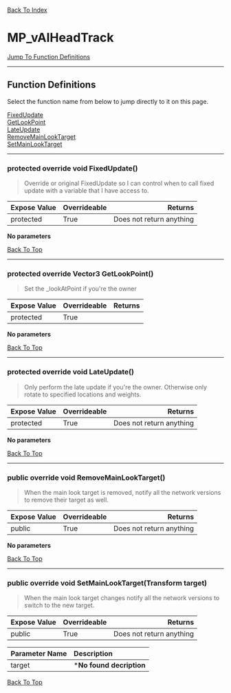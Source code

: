[Back To Index](../index.md)

# MP_vAIHeadTrack

[Jump To Function Definitions](#functions-definitions)<br/>

--------------------------------------------------------
## Function Definitions<a name="functions-definitions"></a>

Select the function name from below to jump directly to it on this page.

[FixedUpdate](#FixedUpdate)<br>
[GetLookPoint](#GetLookPoint)<br>
[LateUpdate](#LateUpdate)<br>
[RemoveMainLookTarget](#RemoveMainLookTarget)<br>
[SetMainLookTarget](#SetMainLookTarget)<br>

------------------
 ### protected override void FixedUpdate()<a name="FixedUpdate"></a>
>   Override or original FixedUpdate so I can control when to call fixed update with a variable that I have access to. 

| Expose Value | Overrideable | Returns |
|:---|:---|---:|
|protected|True|Does not return anything|

**No parameters**

[Back To Top](#)

------------------
 ### protected override Vector3 GetLookPoint()<a name="GetLookPoint"></a>
>   Set the _lookAtPoint if you're the owner 

| Expose Value | Overrideable | Returns |
|:---|:---|---:|
|protected|True| |

**No parameters**

[Back To Top](#)

------------------
 ### protected override void LateUpdate()<a name="LateUpdate"></a>
>   Only perform the late update if you're the owner. Otherwise only rotate to specified locations and weights. 

| Expose Value | Overrideable | Returns |
|:---|:---|---:|
|protected|True|Does not return anything|

**No parameters**

[Back To Top](#)

------------------
 ### public override void RemoveMainLookTarget()<a name="RemoveMainLookTarget"></a>
>   When the main look target is removed, notify all the network versions to remove their target as well. 

| Expose Value | Overrideable | Returns |
|:---|:---|---:|
|public|True|Does not return anything|

**No parameters**

[Back To Top](#)

------------------
 ### public override void SetMainLookTarget(Transform target)<a name="SetMainLookTarget"></a>
>   When the main look target changes notify all the network versions to switch to the new target. 

| Expose Value | Overrideable | Returns |
|:---|:---|---:|
|public|True|Does not return anything|

| Parameter Name | Description |
|:---|:---|
|target|***No found decription**|

[Back To Top](#)

